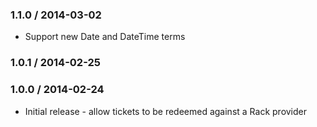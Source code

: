 ### 1.1.0 / 2014-03-02

* Support new Date and DateTime terms

### 1.0.1 / 2014-02-25

### 1.0.0 / 2014-02-24

* Initial release - allow tickets to be redeemed against a Rack provider